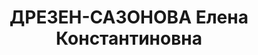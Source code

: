 ---
title: ДРЕЗЕН-САЗОНОВА Елена Константиновна
description: 'Род. в 1899, г. Вильно, русская, обр.: среднее, б/п. Проживала: Москва,
  Скатертный пер., д. 3, кв. 5. Литературный работник

  Арестована 27.05.1937. Обв. в к.-р. агитации и участии в шпионско-террористической
  организации. Приговор: ВК ВС СССР, 02.11.1937 – ВМН. Расстреляна 03.11.1937, г.Москва.

  Реабилитирована Пленумом Верховного суда СССР январь 1990'
---